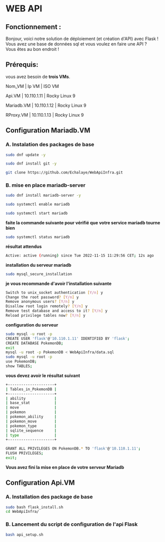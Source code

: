 # WEB API

## Fonctionnement :

Bonjour, voici notre solution de déploiement (et création d'API) avec Flask !  
Vous avez une base de données sql et vous voulez en faire une API ?  
Vous êtes au bon endroit !  

## Prérequis:

vous avez besoin de **trois VMs**.

Nom_VM     | Ip VM       | ISO VM

Api.VM     | 10.110.1.11 | Rocky Linux 9

Mariadb.VM | 10.110.1.12 | Rocky Linux 9

RProxy.VM  | 10.110.1.13 | Rocky Linux 9



## Configuration Mariadb.VM

### A. Instalation des packages de base

```bash
sudo dnf update -y

sudo dnf install git -y

git clone https://github.com/Echalaye/WebApiInfra.git
```

### B. mise en place mariadb-server

```bash
sudo dnf install mariadb-server -y

sudo systemctl enable mariadb

sudo systemctl start mariadb
```

**faite la commande suivante pour vérifié que votre service mariadb tourne bien**

```bash
sudo systemctl status mariadb
```
**résultat attendus**
```bash
Active: active (running) since Tue 2022-11-15 11:29:56 CET; 12s ago
```

**installation du serveur mariadb**

```bash
sudo mysql_secure_installation
```
**je vous recommande d'avoir l'installation suivante**
```bash
Switch to unix_socket authentication [Y/n] y
Change the root password? [Y/n] y
Remove anonymous users? [Y/n] y
Disallow root login remotely? [Y/n] y
Remove test database and access to it? [Y/n] y
Reload privilege tables now? [Y/n] y
```

**configuration du serveur**

```bash
sudo mysql -u root -p  
CREATE USER 'flask'@'10.110.1.11' IDENTIFIED BY 'flask';  
CREATE DATABASE PokemonDB;
exit
mysql -u root -p PokemonDB < WebApiInfra/data.sql 
sudo mysql -u root -p  
use PokemonDB;
show TABLES;
```
**vous devez avoir le résultat suivant**  
```bash
+---------------------+
| Tables_in_PokemonDB |
+---------------------+
| ability             |
| base_stat           |
| move                |
| pokemon             |
| pokemon_ability     |
| pokemon_move        |
| pokemon_type        |
| sqlite_sequence     |
| type                |
+---------------------+
```
```bash
GRANT ALL PRIVILEGES ON PokemonDB.* TO 'flask'@'10.110.1.11';
FLUSH PRIVILEGES;
exit;
```

**Vous avez fini la mise en place de votre serveur Mariadb**

## Configuration Api.VM

### A. Installation des package de base

```bash
sudo bash flask_install.sh
cd WebApiInfra/
```

### B. Lancement du script de configuration de l'api Flask

```bash
bash api_setup.sh
```

## 